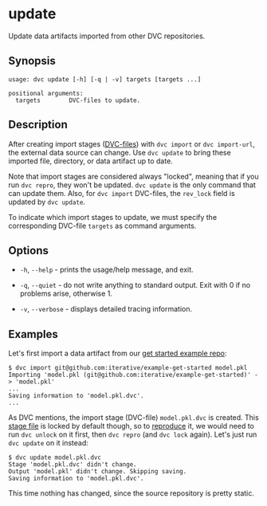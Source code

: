 # update

Update <abbr>data artifacts</abbr> imported from other DVC repositories.

## Synopsis

```usage
usage: dvc update [-h] [-q | -v] targets [targets ...]

positional arguments:
  targets        DVC-files to update.
```

## Description

After creating <abbr>import stages</abbr>
([DVC-files](/doc/user-guide/dvc-file-format)) with `dvc import` or
`dvc import-url`, the external data source can change. Use `dvc update` to bring
these imported file, directory, or <abbr>data artifact</abbr> up to date.

Note that import stages are considered always "locked", meaning that if you run
`dvc repro`, they won't be updated. `dvc update` is the only command that can
update them. Also, for `dvc import` DVC-files, the `rev_lock` field is updated
by `dvc update`.

To indicate which import stages to update, we must specify the corresponding
DVC-file `targets` as command arguments.

## Options

- `-h`, `--help` - prints the usage/help message, and exit.

- `-q`, `--quiet` - do not write anything to standard output. Exit with 0 if no
  problems arise, otherwise 1.

- `-v`, `--verbose` - displays detailed tracing information.

## Examples

Let's first import a data artifact from our
[get started example repo](https://github.com/iterative/example-get-started):

```dvc
$ dvc import git@github.com:iterative/example-get-started model.pkl
Importing 'model.pkl (git@github.com:iterative/example-get-started)' -> 'model.pkl'
...
Saving information to 'model.pkl.dvc'.
...
```

As DVC mentions, the import stage (DVC-file) `model.pkl.dvc` is created. This
[stage file](/doc/command-reference/run) is locked by default though, so to
[reproduce](/doc/command-reference/repro) it, we would need to run `dvc unlock`
on it first, then `dvc repro` (and `dvc lock` again). Let's just run
`dvc update` on it instead:

```dvc
$ dvc update model.pkl.dvc
Stage 'model.pkl.dvc' didn't change.
Output 'model.pkl' didn't change. Skipping saving.
Saving information to 'model.pkl.dvc'.
```

This time nothing has changed, since the source repository is pretty static.
